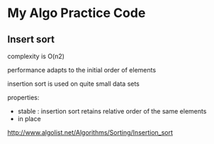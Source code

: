 My Algo Practice Code
========================

Insert sort
------------------------
complexity is O(n2)

performance adapts to the initial order of elements

insertion sort is used on quite small data sets

properties:

* stable : insertion sort retains relative order of the same elements
* in place
  
http://www.algolist.net/Algorithms/Sorting/Insertion_sort
